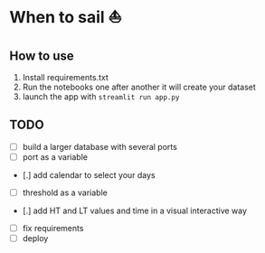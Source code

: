 # When to sail ⛵

## How to use 
1. Install requirements.txt
2. Run the notebooks one after another it will create your dataset
3. launch the app with `streamlit run app.py`

## TODO
- [ ] build a larger database with several ports
- [ ] port as a variable
- [.] add calendar to select your days
- [ ] threshold as a variable
- [.] add HT and LT values and time in a visual interactive way
- [ ] fix requirements
- [ ] deploy
